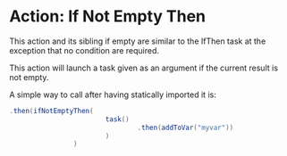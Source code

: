 # Action: If Not Empty Then

This action and its sibling if empty are similar to the IfThen task at the exception that no condition are required.

This action will launch a task given as an argument if the current result is not empty.

A simple way to call after having statically imported it is:

``` java
.then(ifNotEmptyThen(
                        task()
                                .then(addToVar("myvar"))
                        )
                )
```
